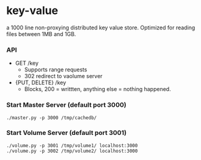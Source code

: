 # key-value
a 1000 line non-proxying distributed key value store. Optimized for reading files between 1MB and 1GB.

### API
- GET /key
  - Supports range requests
  - 302 redirect to vaolume server
- {PUT, DELETE} /key
  - Blocks, 200 = writtten, anything else = nothing happened.
  
### Start Master Server (default port 3000)
```
./master.py -p 3000 /tmp/cachedb/
```

### Start Volume Server (default port 3001)
```
./volume.py -p 3001 /tmp/volume1/ localhost:3000
./volume.py -p 3002 /tmp/volume2/ localhost:3000
```